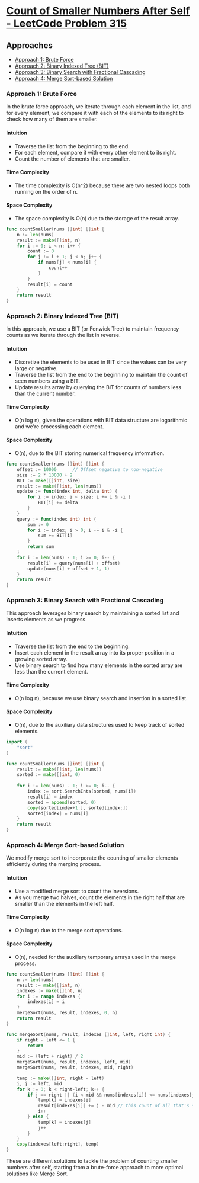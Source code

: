 # [Count of Smaller Numbers After Self - LeetCode Problem 315](https://leetcode.com/problems/count-of-smaller-numbers-after-self/)

## Approaches
- [Approach 1: Brute Force](#approach-1-brute-force)
- [Approach 2: Binary Indexed Tree (BIT)](#approach-2-binary-indexed-tree-bit)
- [Approach 3: Binary Search with Fractional Cascading](#approach-3-binary-search-with-fractional-cascading)
- [Approach 4: Merge Sort-based Solution](#approach-4-merge-sort-based-solution)

### Approach 1: Brute Force

In the brute force approach, we iterate through each element in the list, and for every element, we compare it with each of the elements to its right to check how many of them are smaller.

#### Intuition
- Traverse the list from the beginning to the end.
- For each element, compare it with every other element to its right.
- Count the number of elements that are smaller.

#### Time Complexity
- The time complexity is O(n^2) because there are two nested loops both running on the order of n.

#### Space Complexity
- The space complexity is O(n) due to the storage of the result array.

```go
func countSmaller(nums []int) []int {
    n := len(nums)
    result := make([]int, n)
    for i := 0; i < n; i++ {
        count := 0
        for j := i + 1; j < n; j++ {
            if nums[j] < nums[i] {
                count++
            }
        }
        result[i] = count
    }
    return result
}
```

### Approach 2: Binary Indexed Tree (BIT)

In this approach, we use a BIT (or Fenwick Tree) to maintain frequency counts as we iterate through the list in reverse.

#### Intuition
- Discretize the elements to be used in BIT since the values can be very large or negative.
- Traverse the list from the end to the beginning to maintain the count of seen numbers using a BIT.
- Update results array by querying the BIT for counts of numbers less than the current number.

#### Time Complexity
- O(n log n), given the operations with BIT data structure are logarithmic and we're processing each element.

#### Space Complexity
- O(n), due to the BIT storing numerical frequency information.

```go
func countSmaller(nums []int) []int {
    offset := 10000      // Offset negative to non-negative
    size := 2 * 10000 + 2
    BIT := make([]int, size)
    result := make([]int, len(nums))
    update := func(index int, delta int) {
        for i := index; i < size; i += i & -i {
            BIT[i] += delta
        }
    }
    query := func(index int) int {
        sum := 0
        for i := index; i > 0; i -= i & -i {
            sum += BIT[i]
        }
        return sum
    }
    for i := len(nums) - 1; i >= 0; i-- {
        result[i] = query(nums[i] + offset)
        update(nums[i] + offset + 1, 1)
    }
    return result
}
```

### Approach 3: Binary Search with Fractional Cascading

This approach leverages binary search by maintaining a sorted list and inserts elements as we progress.

#### Intuition
- Traverse the list from the end to the beginning.
- Insert each element in the result array into its proper position in a growing sorted array.
- Use binary search to find how many elements in the sorted array are less than the current element.

#### Time Complexity
- O(n log n), because we use binary search and insertion in a sorted list.

#### Space Complexity
- O(n), due to the auxiliary data structures used to keep track of sorted elements.

```go
import (
    "sort"
)

func countSmaller(nums []int) []int {
    result := make([]int, len(nums))
    sorted := make([]int, 0)
    
    for i := len(nums) - 1; i >= 0; i-- {
        index := sort.SearchInts(sorted, nums[i])
        result[i] = index
        sorted = append(sorted, 0)
        copy(sorted[index+1:], sorted[index:])
        sorted[index] = nums[i]
    }
    return result
}
```

### Approach 4: Merge Sort-based Solution

We modify merge sort to incorporate the counting of smaller elements efficiently during the merging process.

#### Intuition
- Use a modified merge sort to count the inversions.
- As you merge two halves, count the elements in the right half that are smaller than the elements in the left half.

#### Time Complexity
- O(n log n) due to the merge sort operations.

#### Space Complexity
- O(n), needed for the auxiliary temporary arrays used in the merge process.

```go
func countSmaller(nums []int) []int {
    n := len(nums)
    result := make([]int, n)
    indexes := make([]int, n)
    for i := range indexes {
        indexes[i] = i
    }
    mergeSort(nums, result, indexes, 0, n)
    return result
}

func mergeSort(nums, result, indexes []int, left, right int) {
    if right - left <= 1 {
        return
    }
    mid := (left + right) / 2
    mergeSort(nums, result, indexes, left, mid)
    mergeSort(nums, result, indexes, mid, right)

    temp := make([]int, right - left)
    i, j := left, mid
    for k := 0; k < right-left; k++ {
        if j == right || (i < mid && nums[indexes[i]] <= nums[indexes[j]]) {
            temp[k] = indexes[i]
            result[indexes[i]] += j - mid // this count of all that's smaller
            i++
        } else {
            temp[k] = indexes[j]
            j++
        }
    }
    copy(indexes[left:right], temp)
}
```

These are different solutions to tackle the problem of counting smaller numbers after self, starting from a brute-force approach to more optimal solutions like Merge Sort.

